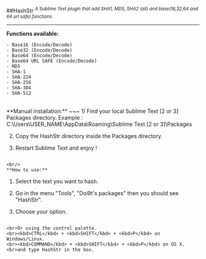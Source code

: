 ##HashStr
<sup>*A Sublime Text plugin that add SHA1, MD5, SHA2 (all) and base(16,32,64 and 64 url safe) functions.*</sup>
- - -

**Functions available:**
~~~
- Base16 (Encode/Decode)
- Base32 (Encode/Decode)
- Base64 (Encode/Decode)
- Base64 URL SAFE (Encode/Decode)
- MD5
- SHA-1
- SHA-224
- SHA-256
- SHA-384
- SHA-512
~~~

<br/>
**Manual installation:**
~~~
1) Find your local Sublime Text [2 or 3] Packages directory.
Example : C:\Users\USER_NAME\AppData\Roaming\Sublime Text [2 or 3]\Packages

2) Copy the HashStr directory inside the Packages directory.

3) Restart Sublime Text and enjoy !
~~~

<br/>
**How to use:**
~~~
1) Select the text you want to hash.

2) Go in the menu "Tools", "Doi9t's packages" then you should see "HashStr".

3) Choose your option.
~~~

<br>Or using the control palette.
<br><kbd>CTRL</kbd> + <kbd>SHIFT</kbd> + <kbd>P</kbd> on Windows/Linux.
<br><kbd>COMMAND</kbd> + <kbd>SHIFT</kbd> + <kbd>P</kbd> on OS X.
<br>and type HashStr in the box.